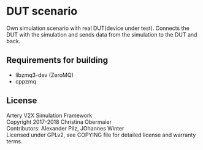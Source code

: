 # DUT scenario
Own simulation scenario with real DUT(device under test).
Connects the DUT with the simulation and sends data from the 
simulation to the DUT and back.

## Requirements for building

- libzmq3-dev (ZeroMQ)
- cppzmq


## License

Artery V2X Simulation Framework <br />
Copyright 2017-2018 Christina Obermaier <br />
Contributors: Alexander Pilz, JOhannes Winter <br />
Licensed under GPLv2, see COPYING file for detailed license and warranty terms.
